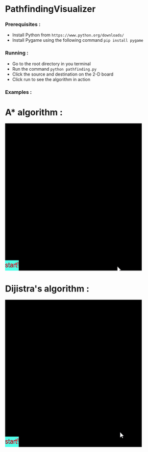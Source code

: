 # PathfindingVisualizer

### Prerequisites  : 

* Install Python from `https://www.python.org/downloads/`
* Install Pygame using the following command `pip install pygame`

### Running : 
* Go to the root directory in you terminal
* Run the command `python pathfinding.py`
* Click the source and destination on the 2-D board
* Click run to see the algorithm in action 

### Examples : 
# A* algorithm : 

![A* algorithm](https://github.com/AshWiz1/PathfindingVisualizer/blob/master/gifs/astarvid.gif)

# Dijistra's algorithm : 

![Dijistra algorithm](https://github.com/AshWiz1/PathfindingVisualizer/blob/master/gifs/dijistra.gif)
